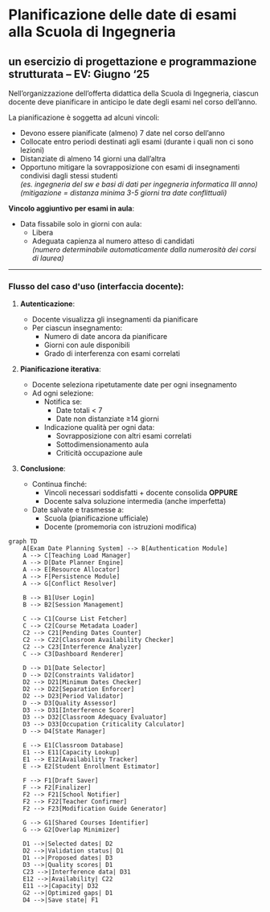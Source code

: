 # Planificazione delle date di esami alla Scuola di Ingegneria
## un esercizio di progettazione e programmazione strutturata – EV: Giugno ‘25

Nell’organizzazione dell’offerta didattica della Scuola di Ingegneria, ciascun docente deve pianificare in anticipo le date degli esami nel corso dell’anno.

La pianificazione è soggetta ad alcuni vincoli:

- Devono essere pianificate (almeno) 7 date nel corso dell’anno
- Collocate entro periodi destinati agli esami (durante i quali non ci sono lezioni)
- Distanziate di almeno 14 giorni una dall’altra
- Opportuno mitigare la sovrapposizione con esami di insegnamenti condivisi dagli stessi studenti  
  *(es. ingegneria del sw e basi di dati per ingegneria informatica III anno)*  
  *(mitigazione = distanza minima 3-5 giorni tra date conflittuali)*

**Vincolo aggiuntivo per esami in aula**:
- Data fissabile solo in giorni con aula:
  - Libera
  - Adeguata capienza al numero atteso di candidati  
  *(numero determinabile automaticamente dalla numerosità dei corsi di laurea)*

---

### Flusso del caso d'uso (interfaccia docente):
1. **Autenticazione**: 
   - Docente visualizza gli insegnamenti da pianificare
   - Per ciascun insegnamento:
     - Numero di date ancora da pianificare
     - Giorni con aule disponibili
     - Grado di interferenza con esami correlati

2. **Pianificazione iterativa**:
   - Docente seleziona ripetutamente date per ogni insegnamento
   - Ad ogni selezione:
     - Notifica se:
       - Date totali < 7 
       - Date non distanziate ≥14 giorni
     - Indicazione qualità per ogni data:
       - Sovrapposizione con altri esami correlati
       - Sottodimensionamento aula
       - Criticità occupazione aule

3. **Conclusione**:
   - Continua finché:
     - Vincoli necessari soddisfatti + docente consolida **OPPURE**
     - Docente salva soluzione intermedia (anche imperfetta)
   - Date salvate e trasmesse a:
     - Scuola (pianificazione ufficiale)
     - Docente (promemoria con istruzioni modifica)

``` mermaid
graph TD
    A[Exam Date Planning System] --> B[Authentication Module]
    A --> C[Teaching Load Manager]
    A --> D[Date Planner Engine]
    A --> E[Resource Allocator]
    A --> F[Persistence Module]
    A --> G[Conflict Resolver]
    
    B --> B1[User Login]
    B --> B2[Session Management]
    
    C --> C1[Course List Fetcher]
    C --> C2[Course Metadata Loader]
    C2 --> C21[Pending Dates Counter]
    C2 --> C22[Classroom Availability Checker]
    C2 --> C23[Interference Analyzer]
    C --> C3[Dashboard Renderer]
    
    D --> D1[Date Selector]
    D --> D2[Constraints Validator]
    D2 --> D21[Minimum Dates Checker]
    D2 --> D22[Separation Enforcer]
    D2 --> D23[Period Validator]
    D --> D3[Quality Assessor]
    D3 --> D31[Interference Scorer]
    D3 --> D32[Classroom Adequacy Evaluator]
    D3 --> D33[Occupation Criticality Calculator]
    D --> D4[State Manager]
    
    E --> E1[Classroom Database]
    E1 --> E11[Capacity Lookup]
    E1 --> E12[Availability Tracker]
    E --> E2[Student Enrollment Estimator]
    
    F --> F1[Draft Saver]
    F --> F2[Finalizer]
    F2 --> F21[School Notifier]
    F2 --> F22[Teacher Confirmer]
    F2 --> F23[Modification Guide Generator]
    
    G --> G1[Shared Courses Identifier]
    G --> G2[Overlap Minimizer]
    
    D1 -->|Selected dates| D2
    D2 -->|Validation status| D1
    D1 -->|Proposed dates| D3
    D3 -->|Quality scores| D1
    C23 -->|Interference data| D31
    E12 -->|Availability| C22
    E11 -->|Capacity| D32
    G2 -->|Optimized gaps| D1
    D4 -->|Save state| F1
```
